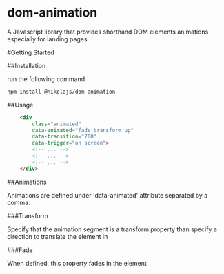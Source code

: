 # dom-animation
A Javascript library that provides shorthand DOM elements animations especially for landing pages.

#Getting Started

##Installation

run the following command
```bash
npm install @nikolajs/dom-animation
```

##Usage
```html
    <div 
        class="animated"
        data-animated="fade,transform up"
        data-transition="700"
        data-trigger="on screen">
        <!-- ... -->    
        <!-- ... -->    
        <!-- ... -->    
    </div>
```

##Animations

Animations are defined under 'data-animated' attribute separated by a comma. 

###Transform

Specify that the animation segment is a transform property than specify a direction to translate the element in

###Fade

When defined, this property fades in the element
